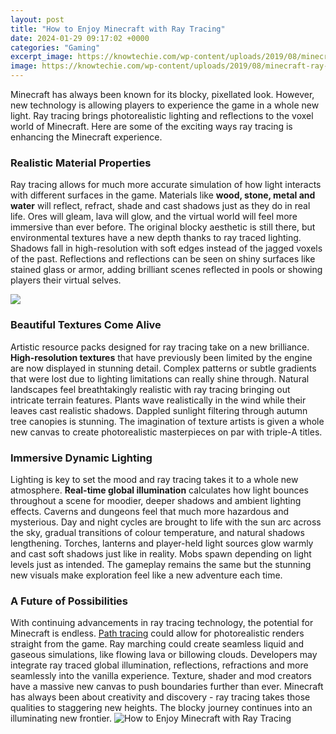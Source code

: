 ```yaml
---
layout: post
title: "How to Enjoy Minecraft with Ray Tracing"
date: 2024-01-29 09:17:02 +0000
categories: "Gaming"
excerpt_image: https://knowtechie.com/wp-content/uploads/2019/08/minecraft-ray-tracing.jpg
image: https://knowtechie.com/wp-content/uploads/2019/08/minecraft-ray-tracing.jpg
---
```


Minecraft has always been known for its blocky, pixellated look. However, new technology is allowing players to experience the game in a whole new light. Ray tracing brings photorealistic lighting and reflections to the voxel world of Minecraft. Here are some of the exciting ways ray tracing is enhancing the Minecraft experience.
### Realistic Material Properties    
Ray tracing allows for much more accurate simulation of how light interacts with different surfaces in the game. Materials like **wood, stone, metal and water** will reflect, refract, shade and cast shadows just as they do in real life. Ores will gleam, lava will glow, and the virtual world will feel more immersive than ever before.
The original blocky aesthetic is still there, but environmental textures have a new depth thanks to ray traced lighting. Shadows fall in high-resolution with soft edges instead of the jagged voxels of the past. Reflections and reflections can be seen on shiny surfaces like stained glass or armor, adding brilliant scenes reflected in pools or showing players their virtual selves.

![](https://s.yimg.com/os/creatr-uploaded-images/2020-12/f8577420-39ef-11eb-8ebf-a0dc69124aa5)
### Beautiful Textures Come Alive  
Artistic resource packs designed for ray tracing take on a new brilliance. **High-resolution textures** that have previously been limited by the engine are now displayed in stunning detail. Complex patterns or subtle gradients that were lost due to lighting limitations can really shine through.
Natural landscapes feel breathtakingly realistic with ray tracing bringing out intricate terrain features. Plants wave realistically in the wind while their leaves cast realistic shadows. Dappled sunlight filtering through autumn tree canopies is stunning. The imagination of texture artists is given a whole new canvas to create photorealistic masterpieces on par with triple-A titles.
### Immersive Dynamic Lighting
Lighting is key to set the mood and ray tracing takes it to a whole new atmosphere. **Real-time global illumination** calculates how light bounces throughout a scene for moodier, deeper shadows and ambient lighting effects. Caverns and dungeons feel that much more hazardous and mysterious. 
Day and night cycles are brought to life with the sun arc across the sky, gradual transitions of colour temperature, and natural shadows lengthening. Torches, lanterns and player-held light sources glow warmly and cast soft shadows just like in reality. Mobs spawn depending on light levels just as intended. The gameplay remains the same but the stunning new visuals make exploration feel like a new adventure each time.
### A Future of Possibilities
With continuing advancements in ray tracing technology, the potential for Minecraft is endless. [Path tracing](https://store.fi.io.vn/funny-boxer-dog-lover-47-boxer-dog) could allow for photorealistic renders straight from the game. Ray marching could create seamless liquid and gaseous simulations, like flowing lava or billowing clouds. 
Developers may integrate ray traced global illumination, reflections, refractions and more seamlessly into the vanilla experience. Texture, shader and mod creators have a massive new canvas to push boundaries further than ever. Minecraft has always been about creativity and discovery - ray tracing takes those qualities to staggering new heights. The blocky journey continues into an illuminating new frontier.
![How to Enjoy Minecraft with Ray Tracing](https://knowtechie.com/wp-content/uploads/2019/08/minecraft-ray-tracing.jpg)